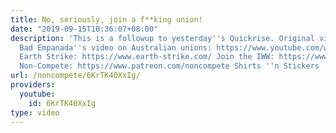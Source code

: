 ```yaml
---
title: No, seriously, join a f**king union!
date: "2019-09-15T10:36:07+08:00"
description: 'This is a followup to yesterday''s Quickrise. Original video: https://www.youtube.com/watch?v=TICbUXuhydA&t=823s
  Bad Empanada''s video on Australian unions: https://www.youtube.com/watch?v=9Atphj7rkbc
  Earth Strike: https://www.earth-strike.com/ Join the IWW: https://www.iww.org Support
  Non-Compete: https://www.patreon.com/noncompete Shirts ''n Stickers ''n Stuff: https://www.non-compete.com/shop/'
url: /noncompete/6KrTK40XxIg/
providers:
  youtube:
    id: 6KrTK40XxIg
type: video
---
```

